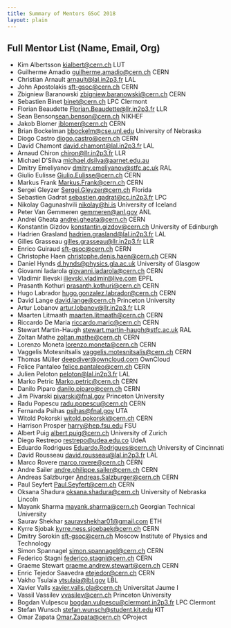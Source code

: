 ```yaml
---
title: Summary of Mentors GSoC 2018 
layout: plain
---
```


## Full Mentor List (Name, Email, Org)

* Kim Albertsson [kialbert@cern.ch](mailto:kialbert@cern.ch) LUT
* Guilherme Amadio [guilherme.amadio@cern.ch](mailto:guilherme.amadio@cern.ch) CERN
* Christian Arnault [arnault@lal.in2p3.fr](mailto:arnault@lal.in2p3.fr) LAL
* John Apostolakis [sft-gsoc@cern.ch](mailto:sft-gsoc@cern.ch) CERN
* Zbigniew Baranowski [zbigniew.baranowski@cern.ch](mailto:zbigniew.baranowski@cern.ch) CERN
* Sebastien Binet [binet@cern.ch](mailto:binet@cern.ch) LPC Clermont
* Florian Beaudette [Florian.Beaudette@llr.in2p3.fr](mailto:Florian.Beaudette@llr.in2p3.fr) LLR
* Sean Benson[sean.benson@cern.ch](mailto:sean.benson@cern.ch) NIKHEF
* Jakob Blomer [jblomer@cern.ch](mailto:jblomer@cern.ch) CERN
* Brian Bockelman [bbockelm@cse.unl.edu](mailto:bbockelm@cse.unl.edu) University of Nebraska
* Diogo Castro [diogo.castro@cern.ch](mailto:diogo.castro@cern.ch) CERN
* David Chamont [david.chamont@lal.in2p3.fr](mailto:david.chamont@lal.in2p3.fr) LAL
* Arnaud Chiron [chiron@llr.in2p3.fr](mailto:chiron@llr.in2p3.fr) LLR
* Michael D'Silva [michael.dsilva@aarnet.edu.au](mailto:michael.dsilva@aarnet.edu.au)
* Dmitry Emeliyanov [dmitry.emeliyanov@stfc.ac.uk](mailto:dmitry.emeliyanov@stfc.ac.uk) RAL
* Giulio Eulisse [Giulio.Eulisse@cern.ch](mailto:Giulio.Eulisse@cern.ch) CERN
* Markus Frank [Markus.Frank@cern.ch](mailto:Markus.Frank@cern.ch) CERN
* Sergei Gleyzer [Sergei.Gleyzer@cern.ch](mailto:Sergei.Gleyzer@cern.ch) Florida
* Sebastien Gadrat [sebastien.gadrat@cc.in2p3.fr](mailto:sebastien.gadrat@cc.in2p3.fr) LPC
* Nikolay Gagunashvili [nikolay@hi.is](mailto:nikolay@hi.is) University of Iceland
* Peter Van Gemmeren [gemmeren@anl.gov](mailto:gemmeren@anl.gov) ANL
* Andrei Gheata [andrei.gheata@cern.ch](mailto:andrei.gheata@cern.ch) CERN
* Konstantin Gizdov [konstantin.gizdov@cern.ch](mailto:konstantin.gizdov@cern.ch) University of Edinburgh
* Hadrien Grasland [hadrien.grasland@lal.in2p3.fr](mailto:hadrien.grasland@lal.in2p3.fr) LAL
* Gilles Grasseau [gilles.grasseau@llr.in2p3.fr](mailto:gilles.grasseau@llr.in2p3.fr) LLR
* Enrico Guiraud [sft-gsoc@cern.ch](mailto:sft-gsoc@cern.ch) CERN
* Christophe Haen [christophe.denis.haen@cern.ch](mailto:christophe.denis.haen@cern.ch) CERN
* Daniel Hynds [d.hynds@physics.gla.ac.uk](mailto:d.hynds@physics.gla.ac.uk) University of Glasgow
* Giovanni Iadarola [giovanni.iadarola@cern.ch](mailto:giovanni.iadarola@cern.ch) CERN
* Vladimir Ilievski [ilievski.vladimir@live.com](mailto:ilievski.vladimir@live.com) EPFL
* Prasanth Kothuri [prasanth.kothuri@cern.ch](mailto:prasanth.kothuri@cern.ch) CERN
* Hugo Labrador [hugo.gonzalez.labrador@cern.ch](mailto:hugo.gonzalez.labrador@cern.ch) CERN
* David Lange [david.lange@cern.ch](mailto:david.lange@cern.ch) Princeton University
* Artur Lobanov [artur.lobanov@llr.in2p3.fr](mailto:artur.lobanov@llr.in2p3.fr) LLR
* Maarten Litmaath [maarten.litmaath@cern.ch](mailto:maarten.litmaath@cern.ch) CERN
* Riccardo De Maria [riccardo.maric@cern.ch](mailto:riccardo.maric@cern.ch) CERN
* Stewart Martin-Haugh [stewart.martin-haugh@stfc.ac.uk](mailto:stewart.martin-haugh@stfc.ac.uk) RAL
* Zoltan Mathe [zoltan.mathe@cern.ch](mailto:zoltan.mathe@cern.ch) CERN
* Lorenzo Moneta [lorenzo.moneta@cern.ch](mailto:lorenzo.moneta@cern.ch) CERN
* Vaggelis Motesnitsalis [vaggelis.motesnitsalis@cern.ch](mailto:vaggelis.motesnitsalis@cern.ch) CERN
* Thomas Müller deepdiver@owncloud.com[](mailto:deepdiver@owncloud.com) OwnCloud
* Felice Pantaleo [felice.pantaleo@cern.ch](mailto:felice.pantaleo@cern.ch) CERN
* Julien Peloton [peloton@lal.in2p3.fr](mailto:peloton@lal.in2p3.fr) LAL
* Marko Petric [Marko.petric@cern.ch](mailto:marko.petric@cern.ch) CERN
* Danilo Piparo [danilo.piparo@cern.ch](mailto:danilo.piparo@cern.ch) CERN
* Jim Pivarski [pivarski@fnal.gov](mailto:pivarski@fnal.gov) Princeton University
* Radu Popescu [radu.popescu@cern.ch](mailto:radu.popescu@cern.ch) CERN
* Fernanda Psihas [psihas@fnal.gov](mailto:psihas@fnal.gov) UTA
* Witold Pokorski [witold.pokorski@cern.ch](mailto:witold.pokorski@cern.ch) CERN
* Harrison Prosper [harry@hep.fsu.edu](mailto:harry@hep.fsu.edu) FSU
* Albert Puig [albert.puig@cern.ch](mailto:albert.puig@cern.ch) University of Zurich
* Diego Restrepo [restrepo@udea.edu.co](mailto:restrepo@udea.edu.co) UdeA
* Eduardo Rodrigues [Eduardo.Rodrigues@cern.ch](mailto:Eduardo.Rodrigues@cern.ch) University of Cincinnati
* David Rousseau [david.rousseau@lal.in2p3.fr](mailto:david.rousseau@lal.in2p3.fr) LAL
* Marco Rovere [marco.rovere@cern.ch](mailto:marco.rovere@cern.ch) CERN
* Andre Sailer [andre.philippe.sailer@cern.ch](mailto:andre.philippe.sailer@cern.ch) CERN
* Andreas Salzburger [Andreas.Salzburger@cern.ch](mailto:Andreas.Salzburger@cern.ch) CERN
* Paul Seyfert [Paul.Seyfert@cern.ch](mailto:Paul.Seyfert@cern.ch) CERN
* Oksana Shadura [oksana.shadura@cern.ch](mailto:oksana.shadura@cern.ch) University of Nebraska Lincoln
* Mayank Sharma [mayank.sharma@cern.ch](mailto:mayank.sharma@cern.ch) Georgian Technical University
* Saurav Shekhar [sauravshekhar01@gmail.com](mailto:sauravshekhar01@gmail.com) ETH
* Kyrre Sjobak [kyrre.ness.sjoebaek@cern.ch](mailto:kyrre.ness.sjoebaek@cern.ch) CERN
* Dmitry Sorokin [sft-gsoc@cern.ch](mailto:sft-gsoc@cern.ch) Moscow Institute of Physics and Technology
* Simon Spannagel [simon.spannagel@cern.ch](mailto:simon.spannagel@cern.ch) CERN
* Federico Stagni [federico.stagni@cern.ch](mailto:federico.stagni@cern.ch) CERN
* Graeme Stewart [graeme.andrew.stewart@cern.ch](mailto:graeme.andrew.stewart@cern.ch) CERN
* Enric Tejedor Saavedra [etejedor@cern.ch](mailto:etejedor@cern.ch) CERN
* Vakho Tsulaia [vtsulaia@lbl.gov](mailto:vtsulaia@lbl.gov) LBL
* Xavier Valls [xavier.valls.pla@cern.ch](mailto:xavier.valls.pla@cern.ch) Universitat Jaume I
* Vassil Vassilev [vvasilev@cern.ch](mailto:vvasilev@cern.ch) Princeton University
* Bogdan Vulpescu [bogdan.vulpescu@clermont.in2p3.fr](mailto:bogdan.vulpescu@clermont.in2p3.fr) LPC Clermont
* Stefan Wunsch [stefan.wunsch@student.kit.edu](mailto:stefan.wunsch@student.kit.edu) KIT
* Omar Zapata [Omar.Zapata@cern.ch](mailto:Omar.Zapata@cern.ch) OProject
